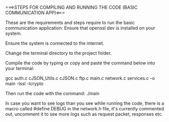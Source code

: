 ===>STEPS FOR COMPILING AND RUNNING THE CODE (BASIC COMMUNICATION APP)<===

These are the requirements and steps require to run the basic communication application:
Ensure that openssl dev is installed on your system.

Ensure the system is connected to the internet.

Change the terminal directory to the project folder.

Compile the code by typing or copy and paste the command below into your terminal:

gcc auth.c cJSON_Utils.c cJSON.c ftp.c main.c network.c services.c -o main -lssl -lcrypto

Then run the code with the command: ./main

In case you want to see logs than you see while running the code, there is a
macro called #define DEBUG in the network.h file, it's currently commented out, 
uncomment it to see more logs such as request packet, responses etc.

